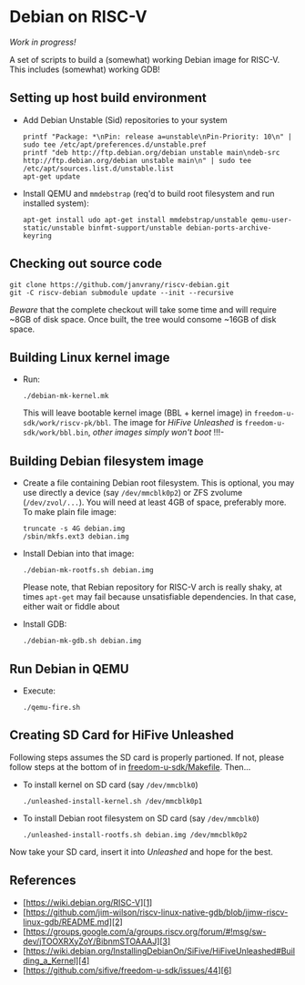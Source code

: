# Debian on RISC-V

*Work in progress!*

A set of scripts to build a (somewhat) working Debian image 
for RISC-V. This includes (somewhat) working GDB! 

## Setting up host build environment

* Add Debian Unstable (Sid) repositories to your system

      printf "Package: *\nPin: release a=unstable\nPin-Priority: 10\n" | sudo tee /etc/apt/preferences.d/unstable.pref      
      printf "deb http://ftp.debian.org/debian unstable main\ndeb-src http://ftp.debian.org/debian unstable main\n" | sudo tee /etc/apt/sources.list.d/unstable.list
      apt-get update

* Install QEMU and `mmdebstrap` (req'd to build root filesystem and run installed system):

      apt-get install udo apt-get install mmdebstrap/unstable qemu-user-static/unstable binfmt-support/unstable debian-ports-archive-keyring

## Checking out source code

```
git clone https://github.com/janvrany/riscv-debian.git
git -C riscv-debian submodule update --init --recursive
```

*Beware* that the complete checkout will take some time and will require ~8GB of disk space. Once built, the tree would consome
~16GB of disk space.



## Building Linux kernel image

* Run:

  ```
  ./debian-mk-kernel.mk
  ```

  This will leave bootable kernel image (BBL + kernel image) in 
  `freedom-u-sdk/work/riscv-pk/bbl`. The image for 
  *HiFive Unleashed* is `freedom-u-sdk/work/bbl.bin`, *other images
  simply won't boot* !!!-

## Building Debian filesystem image

* Create a file containing Debian root filesystem. This is optional,
  you may use directly a device (say `/dev/mmcblk0p2`) or ZFS zvolume (`/dev/zvol/...`). You will need at least 4GB of space,
  preferably more. To make plain file image: 

  ```
  truncate -s 4G debian.img
  /sbin/mkfs.ext3 debian.img
  ```

* Install Debian into that image:

  ```
  ./debian-mk-rootfs.sh debian.img  

  ```

  Please note, that Rebian repository for RISC-V arch is really
  shaky, at times `apt-get` may fail because unsatisfiable dependencies. In that case, either wait or fiddle about 

* Install GDB:

  ```
  ./debian-mk-gdb.sh debian.img    
  ```  

## Run Debian in QEMU

* Execute: 

  ```
  ./qemu-fire.sh
  ```

## Creating SD Card for HiFive Unleashed

Following steps assumes the SD card is properly partioned. If not,
please follow steps at the bottom of in [freedom-u-sdk/Makefile][5].
Then...

* To install kernel on SD card (say `/dev/mmcblk0`)

  ```
  ./unleashed-install-kernel.sh /dev/mmcblk0p1
  ```

* To install Debian root filesystem on SD card (say `/dev/mmcblk0`)
 
  ```
  ./unleashed-install-rootfs.sh debian.img /dev/mmcblk0p2
  ```
Now take your SD card, insert it into *Unleashed* and hope for the best. 

## References
* [https://wiki.debian.org/RISC-V][1]
* [https://github.com/jim-wilson/riscv-linux-native-gdb/blob/jimw-riscv-linux-gdb/README.md][2]
* [https://groups.google.com/a/groups.riscv.org/forum/#!msg/sw-dev/jTOOXRXyZoY/BibnmSTOAAAJ][3]
* [https://wiki.debian.org/InstallingDebianOn/SiFive/HiFiveUnleashed#Building_a_Kernel][4]
* [https://github.com/sifive/freedom-u-sdk/issues/44][6]

[1]: https://wiki.debian.org/RISC-V
[2]: https://github.com/jim-wilson/riscv-linux-native-gdb/blob/jimw-riscv-linux-gdb/README.md
[3]: https://groups.google.com/a/groups.riscv.org/forum/#!msg/sw-dev/jTOOXRXyZoY/BibnmSTOAAAJ
[4]: https://wiki.debian.org/InstallingDebianOn/SiFive/HiFiveUnleashed#Building_a_Kernel
[5]: https://github.com/sifive/freedom-u-sdk/blob/master/Makefile#L228
[6]: https://github.com/sifive/freedom-u-sdk/issues/44

